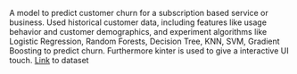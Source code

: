 A model to predict customer churn for a subscription
based service or business. Used historical customer data, including
 features like usage behavior and customer demographics, and experiment
 algorithms like Logistic Regression, Random Forests, Decision Tree, KNN, SVM, Gradient
 Boosting to predict churn. Furthermore kinter is used to give a interactive UI touch.
 [Link](https://www.kaggle.com/datasets/shantanudhakadd/bank-customer-churn-prediction) to dataset
